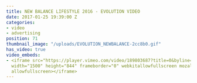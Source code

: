 ```yaml
---
title: NEW BALANCE LIFESTYLE 2016 - EVOLUTION VIDEO
date: 2017-01-25 19:39:00 Z
categories:
- video
- advertising
position: 71
thumbnail_image: "/uploads/EVOLUTION_NEWBALANCE-2cc8b0.gif"
has_video: true
video_embeds:
- <iframe src="https://player.vimeo.com/video/189803687?title=0&byline=0&portrait=0"
  width="1500" height="844" frameborder="0" webkitallowfullscreen mozallowfullscreen
  allowfullscreen></iframe>
---
```


